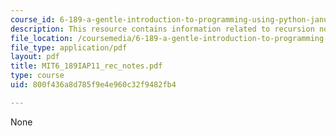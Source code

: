 ```yaml
---
course_id: 6-189-a-gentle-introduction-to-programming-using-python-january-iap-2011
description: This resource contains information related to recursion notes.
file_location: /coursemedia/6-189-a-gentle-introduction-to-programming-using-python-january-iap-2011/800f436a8d785f9e4e960c32f9482fb4_MIT6_189IAP11_rec_notes.pdf
file_type: application/pdf
layout: pdf
title: MIT6_189IAP11_rec_notes.pdf
type: course
uid: 800f436a8d785f9e4e960c32f9482fb4

---
```

None